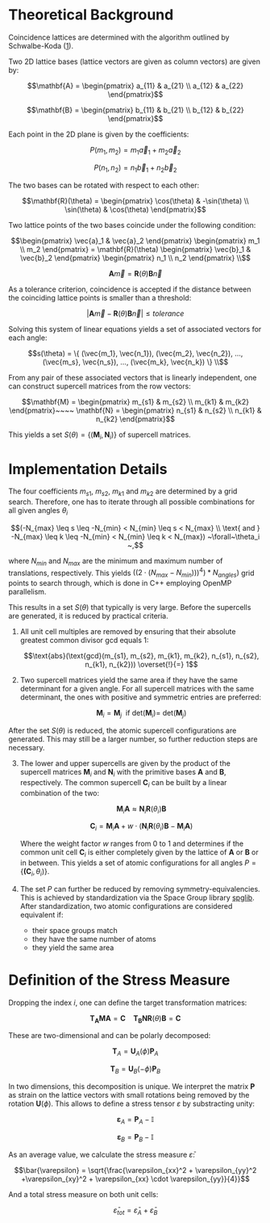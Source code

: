 # Theoretical Background

Coincidence lattices are determined with the algorithm outlined by Schwalbe-Koda ([1]).

[1]: https://doi.org/10.1021/acs.jpcc.6b01496 ". Phys. Chem. C 2016, 120, 20, 10895-10908"

Two 2D lattice bases (lattice vectors are given as column vectors) are given by:

```math
\mathbf{A} = \begin{pmatrix} a_{11} & a_{21} \\ a_{12} & a_{22} \end{pmatrix}
```
```math
\mathbf{B} = \begin{pmatrix} b_{11} & b_{21} \\ b_{12} & b_{22} \end{pmatrix}
```

Each point in the 2D plane is given by the coefficients:

```math
P(m_1, m_2) = m_1 \vec{a}_1 + m_2 \vec{a}_2
```
```math
P(n_1, n_2) = n_1 \vec{b}_1 + n_2 \vec{b}_2
```

The two bases can be rotated with respect to each other:

```math
\mathbf{R}(\theta) = \begin{pmatrix} \cos(\theta) & -\sin(\theta) \\ \sin(\theta) & \cos(\theta) \end{pmatrix}
```

Two lattice points of the two bases coincide under the following condition:

```math
\begin{pmatrix} \vec{a}_1 & \vec{a}_2 \end{pmatrix} \begin{pmatrix} m_1 \\ m_2 \end{pmatrix}
= \mathbf{R}(\theta) \begin{pmatrix} \vec{b}_1 & \vec{b}_2 \end{pmatrix}
\begin{pmatrix} n_1 \\ n_2 \end{pmatrix} \\
```
```math
\mathbf{A} \vec{m} = \mathbf{R}(\theta) \mathbf{B} \vec{n}
```

As a tolerance criterion, coincidence is accepted if the distance between the coinciding lattice points is smaller than a threshold:

```math
| \mathbf{A} \vec{m} - \mathbf{R}(\theta) \mathbf{B} \vec{n} | \leq tolerance
```

Solving this system of linear equations yields a set of associated vectors for each angle:

```math
s(\theta) = \{ (\vec{m_1}, \vec{n_1}), (\vec{m_2}, \vec{n_2}), ..., (\vec{m_s}, \vec{n_s}), ..., (\vec{m_k}, \vec{n_k}) \} \\
```

From any pair of these associated vectors that is linearly independent, one can construct supercell matrices from the row vectors:

```math
\mathbf{M} = \begin{pmatrix} m_{s1} & m_{s2} \\ m_{k1} & m_{k2} \end{pmatrix}~~~~
\mathbf{N} = \begin{pmatrix} n_{s1} & n_{s2} \\ n_{k1} & n_{k2} \end{pmatrix}
```

This yields a set $S(\theta)=\{(\mathbf{M}_i, \mathbf{N}_i)\}$ of supercell matrices.

# Implementation Details

The four coefficients $m_{s1}$, $m_{s2}$, $m_{k1}$ and $m_{k2}$ are determined by a grid search. Therefore, one has to iterate through all possible combinations for all given angles $\theta_i$

```math
(-N_{max} \leq s \leq -N_{min} < N_{min} \leq s < N_{max} \\
 \text{ and } -N_{max} \leq k \leq -N_{min} < N_{min} \leq k < N_{max}) ~\forall~\theta_i ~,
```

where $N_{min}$ and $N_{max}$ are the minimum and maximum number of translations, respectively. This yields $((2 \cdot (N_{max} - N_{min})))^4) * N_{angles})$ grid points to search through, which is done in C++ employing OpenMP parallelism.

This results in a set $S(\theta)$ that typically is very large. Before the supercells are generated, it is reduced by practical criteria.

1. All unit cell multiples are removed by ensuring that their absolute greatest common divisor $\text{gcd}$ equals 1:

    ```math
    \text{abs}(\text{gcd}(m_{s1}, m_{s2}, m_{k1}, m_{k2}, n_{s1}, n_{s2}, n_{k1}, n_{k2})) \overset{!}{=} 1
    ```

2. Two supercell matrices yield the same area if they have the same determinant for a given angle. For all supercell matrices with the same determinant, the ones with positive and symmetric entries are preferred:

    ```math
    \mathbf{M}_i = \mathbf{M}_j ~~\text{if det}(\mathbf{M}_i) =~\text{det}(\mathbf{M}_j)
    ```

After the set $S(\theta)$ is reduced, the atomic supercell configurations are generated. This may still be a larger number, so further reduction steps are necessary.

3. The lower and upper supercells are given by the product of the supercell matrices $\mathbf{M}_i$ and $\mathbf{N}_i$ with the primitive bases $\mathbf{A}$ and $\mathbf{B}$, respectively. The common supercell $\mathbf{C}_i$ can be built by a linear combination of the two:

    ```math
    \mathbf{M}_i \mathbf{A} \approx \mathbf{N}_i \mathbf{R}(\theta_i) \mathbf{B}
    ```
    ```math
    \mathbf{C}_i = \mathbf{M}_i \mathbf{A} + w \cdot (  \mathbf{N}_i \mathbf{R}(\theta_i) \mathbf{B} -  \mathbf{M}_i \mathbf{A})
    ```

    Where the weight factor $w$ ranges from 0 to 1 and determines if the common unit cell $\mathbf{C}_i$ is either completely given by the lattice of $\mathbf{A}$ or $\mathbf{B}$ or in between. This yields a set of atomic configurations for all angles $P = \{\mathbf{(C}_i,\theta_i)\}$.

4. The set  $P$ can further be reduced by removing symmetry-equivalencies. This is achieved by standardization via the Space Group library [spglib](https://atztogo.github.io/spglib/python-spglib.html). After standardization, two atomic configurations are considered equivalent if:
   
   - their space groups match
   - they have the same number of atoms
   - they yield the same area

# Definition of the Stress Measure

Dropping the index $i$, one can define the target transformation matrices:

```math
\mathbf{T_A} \mathbf{MA} = \mathbf{C} ~~~~ \mathbf{T_B}  \mathbf{N} \mathbf{R}(\theta) \mathbf{B} = \mathbf{C}
```

These are two-dimensional and can be polarly decomposed:

```math
\mathbf{T}_A = \mathbf{U}_A(\phi)\mathbf{P}_A
```
```math
\mathbf{T}_B = \mathbf{U}_B(-\phi)\mathbf{P}_B
```

In two dimensions, this decomposition is unique. We interpret the matrix $\mathbf{P}$ as strain on the lattice vectors with small rotations being removed by the rotation $\mathbf{U}(\phi)$. This allows to define a stress tensor $\varepsilon$ by substracting unity:

```math
\mathbf{\varepsilon}_A = \mathbf{P}_A - \mathbb{I}
```
```math
\mathbf{\varepsilon}_B = \mathbf{P}_B - \mathbb{I}
```

As an average value, we calculate the stress measure $\bar{\varepsilon}$:

```math
\bar{\varepsilon} = \sqrt{\frac{\varepsilon_{xx}^2 + \varepsilon_{yy}^2 +\varepsilon_{xy}^2 + \varepsilon_{xx} \cdot \varepsilon_{yy}}{4}}
```

And a total stress measure on both unit cells:
```math
\bar{\varepsilon}_{tot} = \bar{\varepsilon}_A + \bar{\varepsilon}_B
```